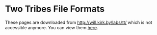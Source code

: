 # Two Tribes File Formats
These pages are downloaded from http://will.kirk.by/labs/tt/ which is not accessible anymore. You can view them [here](https://robin-mu.github.io/EDGE/File%20Formats/).